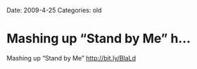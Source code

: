 Date: 2009-4-25
Categories: old

# Mashing up “Stand by Me” h...

Mashing up “Stand by Me” <a href="http://bit.ly/BlaLd" rel="nofollow">http://bit.ly/BlaLd</a>
